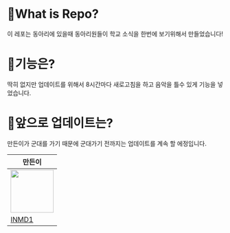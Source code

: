 # 🤔What is Repo?
이 레포는 동아리에 있을때 동아리원들이 학교 소식을 한번에 보기위해서 만들었습니다!

# 🤔기능은?
딱히 없지만 업데이트를 위해서 8시간마다 새로고침을 하고 음악을 틀수 있게 기능을 넣었습니다.

# 🤔앞으로 업데이트는?
만든이가 군대를 가기 때문에 군대가기 전까지는 업데이트를 계속 할 에정입니다.

|만든이|
|-----|
|<img src="https://user-images.githubusercontent.com/87979171/162585096-70d66225-252e-4ebd-a2b8-2745282ab878.png" width="100" height="100">
|[INMD1](https://github.com/INMD1)|
